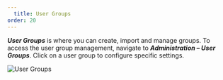 ```yaml
---
  title: User Groups
order: 20
---
```

***User Groups*** is where you can create, import and manage groups. To access the user group management, navigate to ***Administration – User Groups***. Click on a user group to configure specific settings. 

![User Groups](https://webdevolutions.azureedge.net/docs/en/server/ServerOp8008.png)

